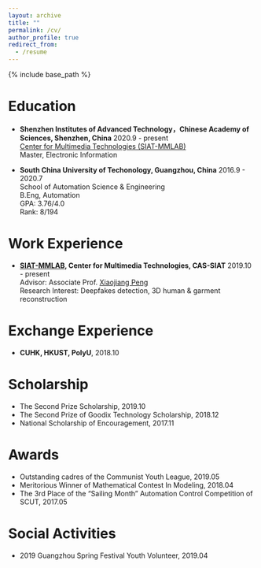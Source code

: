 ```yaml
---
layout: archive
title: ""
permalink: /cv/
author_profile: true
redirect_from:
  - /resume
---
```


{% include base_path %}

# Education 

* **Shenzhen Institutes of Advanced Technology，Chinese Academy of Sciences, Shenzhen, China** 2020.9 - present  
[Center for Multimedia Technologies (SIAT-MMLAB)](http://mmlab.siat.ac.cn/)  
Master, Electronic Information

* **South China University of Techonology, Guangzhou, China** 2016.9 - 2020.7  
School of Automation Science & Engineering  
B.Eng, Automation  
GPA: 3.76/4.0  
Rank: 8/194

# Work Experience

* **[SIAT-MMLAB](http://mmlab.siat.ac.cn/), Center for Multimedia Technologies, CAS-SIAT** 2019.10 - present  
Advisor: Associate Prof. [Xiaojiang Peng](https://pengxj.github.io/)  
Research Interest: Deepfakes detection, 3D human & garment reconstruction

# Exchange Experience

* **CUHK, HKUST, PolyU**, 2018.10

# Scholarship
* The Second Prize Scholarship, 2019.10
* The Second Prize of Goodix Technology Scholarship, 2018.12
* National Scholarship of Encouragement, 2017.11

# Awards

* Outstanding cadres of the Communist Youth League, 2019.05
* Meritorious Winner of Mathematical Contest In Modeling, 2018.04
* The 3rd Place of the “Sailing Month” Automation Control Competition of SCUT, 2017.05

# Social Activities

* 2019 Guangzhou Spring Festival Youth Volunteer, 2019.04
